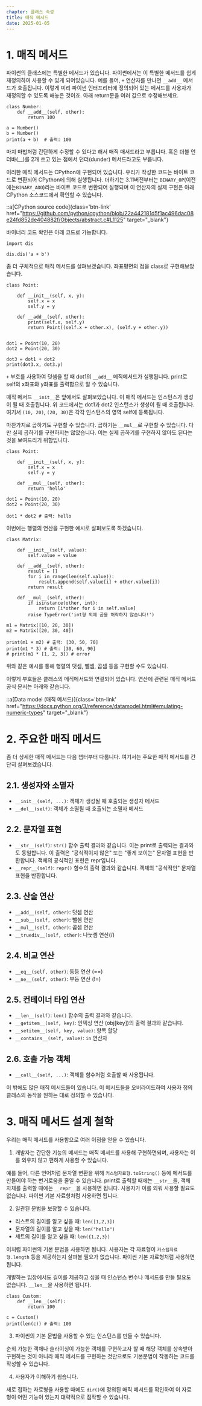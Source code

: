 ```yaml
---
chapter: 클래스 속성
title: 매직 메서드
date: 2025-01-05
---
```


# 1. 매직 메서드

파이썬의 클래스에는 특별한 메서드가 있습니다. 파이썬에서는 이 특별한 메서드를 쉽게 재정의하여 사용할 수 있게 되어있습니다. 예를 들어, `+` 연산자를 만나면 `__add__` 메서드가 호출됩니다. 이렇게 미리 파이썬 인터프리터에 정의되어 있는 메서드를 사용자가 재정의할 수 있도록 해놓은 것이죠. 아래 return문을 여러 값으로 수정해보세요.

```python-exec
class Number:
    def __add__(self, other):
        return 100

a = Number()
b = Number()
print(a + b)  # 출력: 100
```

마치 마법처럼 간단하게 수정할 수 있다고 해서 매직 매서드라고 부릅니다. 혹은 더블 언더바(\_\_)를 2개 쓰고 있는 점에서 던더(dunder) 메서드라고도 부릅니다.

이러한 매직 메서드는 CPython에 구현되어 있습니다. 우리가 작성한 코드는 바이트 코드로 변환되어 CPython에 의해 실행됩니다. 더하기는 3.11버전부터는 `BINARY_OP`(이전에는`BINARY_ADD`)라는 바이트 코드로 변환되어 실행되며 이 연산자의 실제 구현은 아래 CPython 소스코드에서 확인할 수 있습니다.

::a[CPython source code]{class='btn-link' href="https://github.com/python/cpython/blob/22a442181d5f1ac496dac08e24fd852de404882f/Objects/abstract.c#L1125" target="\_blank"}

바이너리 코드 확인은 아래 코드로 가능합니다.

```python-exec
import dis

dis.dis('a + b')
```

좀 더 구체적으로 매직 메서드를 살펴보겠습니다. 좌표평면의 점을 class로 구현해보았습니다.

```python-exec
class Point:

    def __init__(self, x, y):
        self.x = x
        self.y = y

    def __add__(self, other):
        print(self.x, self.y)
        return Point((self.x + other.x), (self.y + other.y))


dot1 = Point(10, 20)
dot2 = Point(20, 30)

dot3 = dot1 + dot2
print(dot3.x, dot3.y)
```

`+` 부호를 사용하여 덧셈을 할 때 dot1의 `__add__` 메직메서드가 실행됩니다. print로 self의 x좌표와 y좌표를 출력함으로 알 수 있습니다.

매직 메서드 `__init__`은 앞에서도 살펴보았습니다. 이 매직 메서드는 인스턴스가 생성이 될 때 호출됩니다. 위 코드에서는 dot1과 dot2 인스턴스가 생성이 될 때 호출됩니다. 여기서 `(10, 20)`, `(20, 30)`은 각각 인스턴스의 영역 self에 등록됩니다.

마찬가지로 곱하기도 구현할 수 있습니다. 곱하기는 `__mul__`로 구현할 수 있습니다. 다만 실제 곱하기를 구현하지는 않았습니다. 이는 실제 곱하기를 구현하지 않아도 된다는 것을 보여드리기 위함입니다.

```python-exec
class Point:

    def __init__(self, x, y):
        self.x = x
        self.y = y

    def __mul__(self, other):
        return 'hello'

dot1 = Point(10, 20)
dot2 = Point(20, 30)

dot1 * dot2 # 출력: hello
```

이번에는 행렬의 연산을 구현한 예시로 살펴보도록 하겠습니다.

```python-exec
class Matrix:

    def __init__(self, value):
        self.value = value

    def __add__(self, other):
        result = []
        for i in range(len(self.value)):
            result.append(self.value[i] + other.value[i])
        return result

    def __mul__(self, other):
        if isinstance(other, int):
            return [i*other for i in self.value]
        raise TypeError('int형 외에 곱을 허락하지 않습니다!')

m1 = Matrix([10, 20, 30])
m2 = Matrix([20, 30, 40])

print(m1 + m2) # 출력: [30, 50, 70]
print(m1 * 3) # 출력: [30, 60, 90]
# print(m1 * [1, 2, 3]) # error
```

위와 같은 예시를 통해 행렬의 덧셈, 뺄셈, 곱셈 등을 구현할 수도 있습니다.

이렇게 부호들은 클래스의 메직메서드와 연결되어 있습니다. 연산에 관련된 매직 메서드 공식 문서는 아래와 같습니다.

::a[Data model (매직 메서드)]{class='btn-link' href="https://docs.python.org/3/reference/datamodel.html#emulating-numeric-types" target="\_blank"}

# 2. 주요한 매직 메서드

좀 더 상세한 매직 메서드는 다음 챕터부터 다룹니다. 여기서는 주요한 매직 메서드를 간단히 살펴보겠습니다.

## 2.1. 생성자와 소멸자

- `__init__(self, ...)`: 객체가 생성될 때 호출되는 생성자 메서드
- `__del__(self)`: 객체가 소멸될 때 호출되는 소멸자 메서드

## 2.2. 문자열 표현

- `__str__(self)`: `str()` 함수 출력 결과와 같습니다. 이는 print로 출력되는 결과와도 동일합니다. 이 출력은 "공식적이지 않은" 또는 "좋게 보이는" 문자열 표현을 반환합니다. 객체의 공식적인 표현은 repr입니다.
- `__repr__(self)`: `repr()` 함수의 출력 결과와 같습니다. 객체의 "공식적인" 문자열 표현을 반환합니다.

## 2.3. 산술 연산

- `__add__(self, other)`: 덧셈 연산
- `__sub__(self, other)`: 뺄셈 연산
- `__mul__(self, other)`: 곱셈 연산
- `__truediv__(self, other)`: 나눗셈 연산(/)

## 2.4. 비교 연산

- `__eq__(self, other)`: 동등 연산 (==)
- `__ne__(self, other)`: 부등 연산 (!=)

## 2.5. 컨테이너 타입 연산

- `__len__(self)`: `len()` 함수의 출력 결과와 같습니다.
- `__getitem__(self, key)`: 인덱싱 연산 (obj[key])의 출력 결과와 같습니다.
- `__setitem__(self, key, value)`: 항목 할당
- `__contains__(self, value)`: `in` 연산자

## 2.6. 호출 가능 객체

- `__call__(self, ...)`: 객체를 함수처럼 호출할 때 사용됩니다.

이 밖에도 많은 매직 메서드들이 있습니다. 이 메서드들을 오버라이드하여 사용자 정의 클래스의 동작을 원하는 대로 정의할 수 있습니다.


# 3. 매직 메서드 설계 철학

우리는 매직 메서드를 사용함으로 여러 이점을 얻을 수 있습니다.

1. 개발자는 간단한 기능의 메서드는 매직 메서드를 사용해 구현하면되며, 사용자는 이를 외우지 않고 편하게 사용할 수 있습니다.

예를 들어, 다른 언어처럼 문자열 변환을 위해 `커스텀자료형.toString()` 등에 메서드를 만들어야 하는 번거로움을 줄일 수 있습니다. print로 출력할 때에는 `__str__`을, 객체 자체를 출력할 때에는 `__repr__`을 사용하면 됩니다. 사용자가 이를 외워 사용할 필요도 없습니다. 파이썬 기본 자료형처럼 사용하면 됩니다.

2. 일관된 문법을 보장할 수 있습니다.

- 리스트의 길이를 알고 싶을 때: `len([1,2,3])`
- 문자열의 길이를 알고 싶을 때: `len("hello")`
- 세트의 길이를 알고 싶을 때: `len({1,2,3})`

이처럼 파이썬의 기본 문법을 사용하면 됩니다. 사용자는 각 자료형이 `커스텀자료형.length` 등을 제공하는지 살펴볼 필요가 없습니다. 파이썬 기본 자료형처럼 사용하면 됩니다.

개발하는 입장에서도 길이를 제공하고 싶을 때 인스턴스 변수나 메서드를 만들 필요도 없습니다. `__len__`을 사용하면 됩니다.

```python-exec
class Custom:
    def __len__(self):
        return 100

c = Custom()
print(len(c)) # 출력: 100
```

3. 파이썬의 기본 문법을 사용할 수 있는 인스턴스를 만들 수 있습니다.

순회 가능한 객체나 슬라이싱이 가능한 객체를 구현하고자 할 때 해당 객체를 상속받아 구현하는 것이 아니라 매직 메서드를 구현하는 것만으로도 기본문법이 작동하는 코드를 작성할 수 있습니다.

4. 사용자가 이해하기 쉽습니다.

새로 접하는 자료형을 사용할 때에도 `dir()`에 정의된 매직 메서드를 확인하여 이 자료형이 어떤 기능이 있는지 대략적으로 짐작할 수 있습니다.

